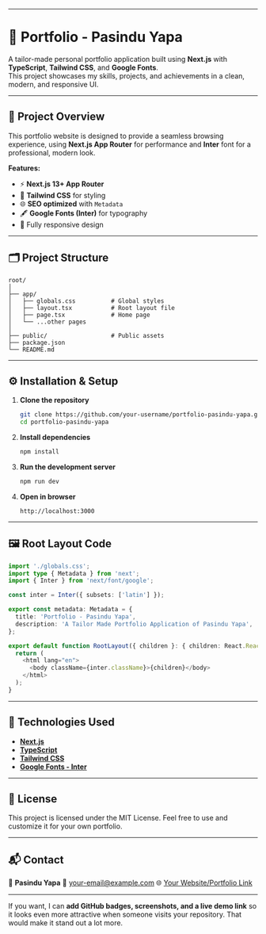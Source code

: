 

---

# 🌟 Portfolio - Pasindu Yapa

A tailor-made personal portfolio application built using **Next.js** with **TypeScript**, **Tailwind CSS**, and **Google Fonts**.  
This project showcases my skills, projects, and achievements in a clean, modern, and responsive UI.

---

## 📜 Project Overview

This portfolio website is designed to provide a seamless browsing experience, using **Next.js App Router** for performance and **Inter** font for a professional, modern look.

**Features:**
- ⚡ **Next.js 13+ App Router**
- 🎨 **Tailwind CSS** for styling
- 🌐 **SEO optimized** with `Metadata`
- 🖋 **Google Fonts (Inter)** for typography
- 📱 Fully responsive design

---

## 🗂 Project Structure

````
root/
│
├── app/
│   ├── globals.css          # Global styles
│   ├── layout.tsx           # Root layout file
│   ├── page.tsx             # Home page
│   └── ...other pages
│
├── public/                  # Public assets
├── package.json
└── README.md
````

---

## ⚙️ Installation & Setup

1. **Clone the repository**

   ```bash
   git clone https://github.com/your-username/portfolio-pasindu-yapa.git
   cd portfolio-pasindu-yapa
   ```

2. **Install dependencies**

   ```bash
   npm install
   ```

3. **Run the development server**

   ```bash
   npm run dev
   ```

4. **Open in browser**

   ```
   http://localhost:3000
   ```

---

## 🖼 Root Layout Code

```typescript
import './globals.css';
import type { Metadata } from 'next';
import { Inter } from 'next/font/google';

const inter = Inter({ subsets: ['latin'] });

export const metadata: Metadata = {
  title: 'Portfolio - Pasindu Yapa',
  description: 'A Tailor Made Portfolio Application of Pasindu Yapa',
};

export default function RootLayout({ children }: { children: React.ReactNode }) {
  return (
    <html lang="en">
      <body className={inter.className}>{children}</body>
    </html>
  );
}
```

---

## 🚀 Technologies Used

* **[Next.js](https://nextjs.org/)**
* **[TypeScript](https://www.typescriptlang.org/)**
* **[Tailwind CSS](https://tailwindcss.com/)**
* **[Google Fonts - Inter](https://fonts.google.com/specimen/Inter)**

---

## 📄 License

This project is licensed under the MIT License.
Feel free to use and customize it for your own portfolio.

---

## 📬 Contact

👤 **Pasindu Yapa**
📧 [your-email@example.com](mailto:your-email@example.com)
🌐 [Your Website/Portfolio Link](https://yourwebsite.com)

---
If you want, I can **add GitHub badges, screenshots, and a live demo link** so it looks even more attractive when someone visits your repository. That would make it stand out a lot more.
```
